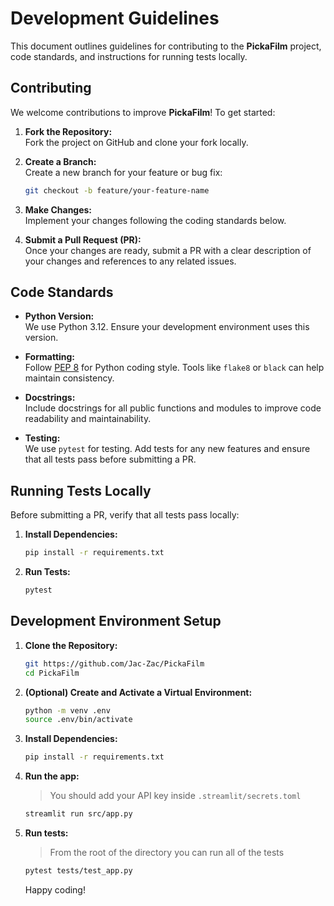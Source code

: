 # Development Guidelines

This document outlines guidelines for contributing to the **PickaFilm** project, code standards, and instructions for running tests locally.

## Contributing

We welcome contributions to improve **PickaFilm**! To get started:

1. **Fork the Repository:**  
   Fork the project on GitHub and clone your fork locally.

2. **Create a Branch:**  
   Create a new branch for your feature or bug fix:

   ```bash
   git checkout -b feature/your-feature-name
   ```

3. **Make Changes:**  
   Implement your changes following the coding standards below.

4. **Submit a Pull Request (PR):**  
   Once your changes are ready, submit a PR with a clear description of your changes and references to any related issues.

## Code Standards

- **Python Version:**  
  We use Python 3.12. Ensure your development environment uses this version.

- **Formatting:**  
  Follow [PEP 8](https://www.python.org/dev/peps/pep-0008/) for Python coding style. Tools like `flake8` or `black` can help maintain consistency.

- **Docstrings:**  
  Include docstrings for all public functions and modules to improve code readability and maintainability.

- **Testing:**  
  We use `pytest` for testing. Add tests for any new features and ensure that all tests pass before submitting a PR.

## Running Tests Locally

Before submitting a PR, verify that all tests pass locally:

1. **Install Dependencies:**

   ```bash
   pip install -r requirements.txt
   ```

2. **Run Tests:**
   ```bash
   pytest
   ```

## Development Environment Setup

1. **Clone the Repository:**

   ```bash
   git https://github.com/Jac-Zac/PickaFilm
   cd PickaFilm
   ```

2. **(Optional) Create and Activate a Virtual Environment:**

   ```bash
   python -m venv .env
   source .env/bin/activate
   ```

3. **Install Dependencies:**

   ```bash
   pip install -r requirements.txt
   ```

4. **Run the app:**

   > You should add your API key inside `.streamlit/secrets.toml`

   ```bash
   streamlit run src/app.py
   ```

5. **Run tests:**

   > From the root of the directory you can run all of the tests

   ```bash
   pytest tests/test_app.py
   ```

   Happy coding!
